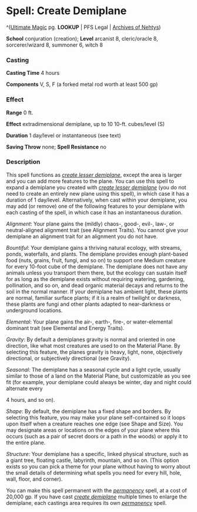 # Spell: Create Demiplane

^([Ultimate Magic][ss-create-demiplane] pg. **LOOKUP** | PFS Legal | [Archives of Nehtys][sn-create-demiplane])

**School** conjuration (creation); **Level** arcanist 8, cleric/oracle 8, sorcerer/wizard 8, summoner 6, witch 8

### Casting

**Casting Time** 4 hours  

**Components** V, S, F (a forked metal rod worth at least 500 gp)

### Effect

**Range** 0 ft.  

**Effect** extradimensional demiplane, up to 10 10-ft. cubes/level (S)  

**Duration** 1 day/level or instantaneous (see text)  

**Saving Throw** none; **Spell Resistance** no

### Description

This spell functions as _[create lesser demiplane]_, except the area is larger and you can add more features to the plane. You can use this spell to expand a demiplane you created with _[create lesser demiplane]_ (you do not need to create an entirely new plane using this spell), in which case it has a duration of 1 day/level. Alternatively, when cast within your demiplane, you may add (or remove) one of the following features to your demiplane with each casting of the spell, in which case it has an instantaneous duration.  

_Alignment_: Your plane gains the (mildly) chaos-, good-, evil-, law-, or neutral-aligned alignment trait (see Alignment Traits). You cannot give your demiplane an alignment trait for an alignment you do not have.  

_Bountiful_: Your demiplane gains a thriving natural ecology, with streams, ponds, waterfalls, and plants. The demiplane provides enough plant-based food (nuts, grains, fruit, fungi, and so on) to support one Medium creature for every 10-foot cube of the demiplane. The demiplane does not have any animals unless you transport them there, but the ecology can sustain itself for as long as the demiplane exists without requiring watering, gardening, pollination, and so on, and dead organic material decays and returns to the soil in the normal manner. If your demiplane has ambient light, these plants are normal, familiar surface plants; if it is a realm of twilight or darkness, these plants are fungi and other plants adapted to near-darkness or underground locations.  

_Elemental_: Your plane gains the air-, earth-, fire-, or water-elemental dominant trait (see Elemental and Energy Traits).  

_Gravity_: By default a demiplanes gravity is normal and oriented in one direction, like what most creatures are used to on the Material Plane. By selecting this feature, the planes gravity is heavy, light, none, objectively directional, or subjectively directional (see Gravity).  

_Seasonal_: The demiplane has a seasonal cycle and a light cycle, usually similar to those of a land on the Material Plane, but customizable as you see fit (for example, your demiplane could always be winter, day and night could alternate every   

4 hours, and so on).  

_Shape_: By default, the demiplane has a fixed shape and borders. By selecting this feature, you may make your plane self-contained so it loops upon itself when a creature reaches one edge (see Shape and Size). You may designate areas or locations on the edges of your plane where this occurs (such as a pair of secret doors or a path in the woods) or apply it to the entire plane.  

_Structure_: Your demiplane has a specific, linked physical structure, such as a giant tree, floating castle, labyrinth, mountain, and so on. (This option exists so you can pick a theme for your plane without having to worry about the small details of determining what spells you need for every hill, hole, wall, floor, and corner).  

You can make this spell permanent with the _[permanency]_ spell, at a cost of 20,000 gp. If you have cast _[create demiplane]_ multiple times to enlarge the demiplane, each castings area requires its own _[permanency]_ spell.

[ss-create-demiplane]: http://paizo.com/pathfinderRPG/v57
[sn-create-demiplane]: http://www.archivesofnethys.com/SpellDisplay.aspx?ItemName=Create%20Demiplane
[create lesser demiplane]: http://www.archivesofnethys.com/SpellDisplay.aspx?ItemName=create%20lesser%20demiplane
[create demiplane]: http://www.archivesofnethys.com/SpellDisplay.aspx?ItemName=create%20demiplane
[permanency]: http://www.archivesofnethys.com/SpellDisplay.aspx?ItemName=permanency